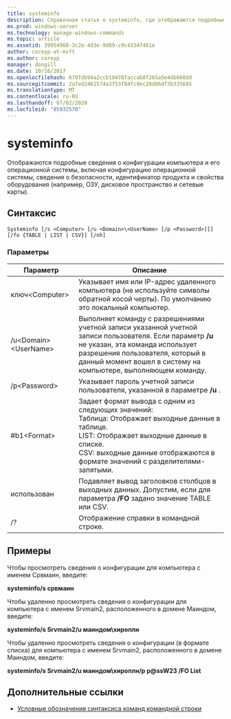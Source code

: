 ```yaml
---
title: systeminfo
description: Справочная статья о systeminfo, где отображаются подробные сведения о конфигурации компьютера и его операционной системы, включая конфигурацию операционной системы, сведения о безопасности, идентификатор продукта и свойства оборудования (например, ОЗУ, дисковое пространство и сетевые карты).
ms.prod: windows-server
ms.technology: manage-windows-commands
ms.topic: article
ms.assetid: 39954968-3c2e-4d3e-9d89-c9c43347461e
author: coreyp-at-msft
ms.author: coreyp
manager: dongill
ms.date: 10/16/2017
ms.openlocfilehash: 670fdb94a2ccb10476faccab8f265a5e4db060dd
ms.sourcegitcommit: 2afed2461574a3f53f84fc9ec28d86df3b335685
ms.translationtype: MT
ms.contentlocale: ru-RU
ms.lasthandoff: 07/02/2020
ms.locfileid: "85932570"
---
```

# <a name="systeminfo"></a>systeminfo

Отображаются подробные сведения о конфигурации компьютера и его операционной системы, включая конфигурацию операционной системы, сведения о безопасности, идентификатор продукта и свойства оборудования (например, ОЗУ, дисковое пространство и сетевые карты).



## <a name="syntax"></a>Синтаксис

```
Systeminfo [/s <Computer> [/u <Domain>\<UserName> [/p <Password>]]] [/fo {TABLE | LIST | CSV}] [/nh]
```

### <a name="parameters"></a>Параметры

|Параметр|Описание|
|---------|-----------|
|ключ\<Computer>|Указывает имя или IP-адрес удаленного компьютера (не используйте символы обратной косой черты). По умолчанию это локальный компьютер.|
|/u\<Domain>\<UserName>|Выполняет команду с разрешениями учетной записи указанной учетной записи пользователя. Если параметр **/u** не указан, эта команда использует разрешения пользователя, который в данный момент вошел в систему на компьютере, выполняющем команду.|
|/p\<Password>|Указывает пароль учетной записи пользователя, указанной в параметре **/u** .|
|#b1\<Format>|Задает формат вывода с одним из следующих значений:</br>Таблица: Отображает выходные данные в таблице.</br>LIST: Отображает выходные данные в списке.</br>CSV: выходные данные отображаются в формате значений с разделителями-запятыми.|
|использован|Подавляет вывод заголовков столбцов в выходных данных. Допустим, если для параметра **/FO** задано значение TABLE или CSV.|
|/?|Отображение справки в командной строке.|

## <a name="examples"></a>Примеры

Чтобы просмотреть сведения о конфигурации для компьютера с именем Срвмаин, введите:

**systeminfo/s срвмаин**

Чтобы удаленно просмотреть сведения о конфигурации для компьютера с именем Srvmain2, расположенного в домене Маиндом, введите:

**systeminfo/s Srvmain2/u маиндом\хироплн**

Чтобы удаленно просмотреть сведения о конфигурации (в формате списка) для компьютера с именем Srvmain2, расположенного в домене Маиндом, введите:

**systeminfo/s Srvmain2/u маиндом\хироплн/p p@ssW23 /FO List**

## <a name="additional-references"></a>Дополнительные ссылки

- [Условные обозначения синтаксиса команд командной строки](command-line-syntax-key.md)